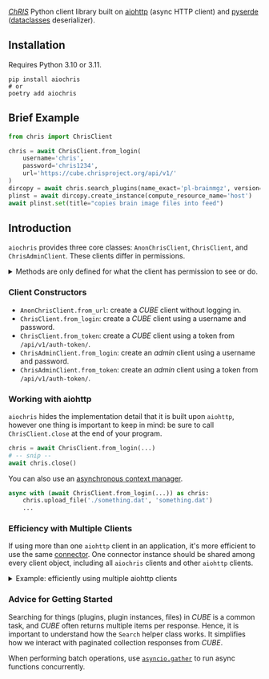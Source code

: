 [//]: # (this file is included by pdoc)

[*ChRIS*](https://chrisproject.org) Python client library built on
[aiohttp](https://github.com/aio-libs/aiohttp) (async HTTP client) and
[pyserde](https://github.com/yukinarit/pyserde)
([dataclasses](https://docs.python.org/3/library/dataclasses.html) deserializer).

## Installation

Requires Python 3.10 or 3.11.

```shell
pip install aiochris
# or
poetry add aiochris
```

## Brief Example

```python
from chris import ChrisClient

chris = await ChrisClient.from_login(
    username='chris',
    password='chris1234',
    url='https://cube.chrisproject.org/api/v1/'
)
dircopy = await chris.search_plugins(name_exact='pl-brainmgz', version='2.0.3').get_only()
plinst = await dircopy.create_instance(compute_resource_name='host')
await plinst.set(title="copies brain image files into feed")
```

## Introduction

`aiochris` provides three core classes: `AnonChrisClient`, `ChrisClient`, and `ChrisAdminClient`.
These clients differ in permissions.

<details>
<summary>Methods are only defined for what the client has permission to see or do.</summary>

```python
anon_client = await AnonChrisClient.from_url('https://cube.chrisproject.org/api/v1/')
# ok: can search for plugins without logging in...
plugin = await anon_client.search_plugins(name_exact='pl-mri10yr06mo01da_normal').first()
# IMPOSSIBLE! AnonChrisClient.create_instance not defined...
await plugin.create_instance()

# IMPOSSIBLE! authentication required for ChrisClient
authed_client = await ChrisClient.from_url('https://cube.chrisproject.org/api/v1/')
authed_client = await ChrisClient.from_login(
    url='https://cube.chrisproject.org/api/v1/',
    username='chris',
    password='chris1234'
)
# authenticated client can also search for plugins
plugin = await authed_client.search_plugins(name_exact='pl-mri10yr06mo01da_normal').first()
await plugin.create_instance()  # works!
```

</details>


### Client Constructors

- `AnonChrisClient.from_url`: create a *CUBE* client without logging in.
- `ChrisClient.from_login`: create a *CUBE* client using a username and password.
- `ChrisClient.from_token`: create a *CUBE* client using a token from `/api/v1/auth-token/`.
- `ChrisAdminClient.from_login`: create an *admin* client using a username and password.
- `ChrisAdminClient.from_token`: create an *admin* client using a token from `/api/v1/auth-token/`.

### Working with aiohttp

`aiochris` hides the implementation detail that it is built upon `aiohttp`,
however one thing is important to keep in mind:
be sure to call `ChrisClient.close` at the end of your program.

```python
chris = await ChrisClient.from_login(...)
# -- snip --
await chris.close()
```

You can also use an
[asynchronous context manager](https://docs.python.org/3/glossary.html#term-asynchronous-context-manager).

```python
async with (await ChrisClient.from_login(...)) as chris:
    chris.upload_file('./something.dat', 'something.dat')
    ...
```

### Efficiency with Multiple Clients

If using more than one `aiohttp` client in an application, it's more efficient
to use the same
[connector](https://docs.aiohttp.org/en/stable/client_advanced.html#connectors).
One connector instance should be shared among every client object,
including all `aiochris` clients and other `aiohttp` clients.

<details>
<summary>Example: efficiently using multiple aiohttp clients</summary>

```python
import aiohttp
from chris import ChrisClient

with aiohttp.TCPConnector() as connector:
    chris_client1 = await ChrisClient.from_login(
        url='https://example.com/cube/api/v1/',
        username='user1',
        password='user1234',
        connector=connector,
        connector_owner=False
    )
    chris_client2 = await ChrisClient.from_login(
        url='https://example.com/cube/api/v1/',
        username='user2',
        password='user4321',
        connector=connector,
        connector_owner=False
    )
    plain_http_client = aiohttp.ClientSession(connector=connector, connector_owner=False)
```

</details>

### Advice for Getting Started

Searching for things (plugins, plugin instances, files) in *CUBE* is a common task,
and *CUBE* often returns multiple items per response.
Hence, it is important to understand how the `Search` helper class works.
It simplifies how we interact with paginated collection responses from *CUBE*.

When performing batch operations, use
[`asyncio.gather`](https://docs.python.org/3/library/asyncio-task.html#running-tasks-concurrently)
to run async functions concurrently.
